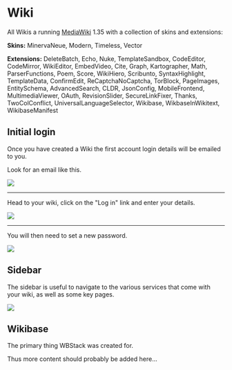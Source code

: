 # Wiki

All Wikis a running [MediaWiki](https://www.mediawiki.org) 1.35 with a collection of skins and extensions:

**Skins:** MinervaNeue, Modern, Timeless, Vector

**Extensions:** DeleteBatch, Echo, Nuke, TemplateSandbox, CodeEditor, CodeMirror, WikiEditor,
EmbedVideo, Cite, Graph, Kartographer, Math, ParserFunctions, Poem, Score, WikiHiero, Scribunto,
SyntaxHighlight, TemplateData, ConfirmEdit, ReCaptchaNoCaptcha, TorBlock, PageImages,
EntitySchema, AdvancedSearch, CLDR, JsonConfig, MobileFrontend, MultimediaViewer,
OAuth, RevisionSlider, SecureLinkFixer, Thanks, TwoColConflict, UniversalLanguageSelector,
Wikibase, WikbaseInWikitext, WikibaseManifest

## Initial login

Once you have created a Wiki the first account login details will be emailed to you.

Look for an email like this.

![](https://i.imgur.com/drpdiIJ.png)

---

Head to your wiki, click on the "Log in" link and enter your details.

![](https://i.imgur.com/svjqX2B.png)

---

You will then need to set a new password.

![](https://i.imgur.com/H6BQ4Vt.png)

## Sidebar

The sidebar is useful to navigate to the various services that come with your wiki, as well as some key pages.

![](https://i.imgur.com/VknGyiC.png)

## Wikibase

The primary thing WBStack was created for.

Thus more content should probably be added here...

